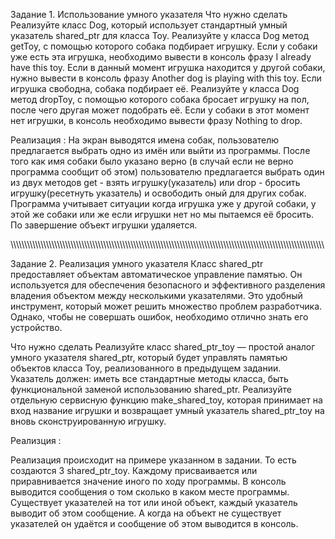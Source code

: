 Задание 1. Использование умного указателя
Что нужно сделать
Реализуйте класс Dog, который использует стандартный умный указатель shared_ptr для класса Toy.
Реализуйте у класса Dog метод getToy, с помощью которого собака подбирает игрушку.
Если у собаки уже есть эта игрушка, необходимо вывести в консоль фразу I already have this toy.
Если в данный момент игрушка находится у другой собаки, нужно вывести в консоль фразу Another dog is playing with this toy.
Если игрушка свободна, собака подбирает её.
Реализуйте у класса Dog метод dropToy, с помощью которого собака бросает игрушку на пол, после чего другая может подобрать её.
Если у собаки в этот момент нет игрушки, в консоль необходимо вывести фразу Nothing to drop.

Реализация :
На экран выводятся имена собак, пользователю предлагается выбрать одно из имён или выйти из программы.
После того как имя собаки было указано верно (в случай если не верно программа сообщит об этом) пользователю предлагается выбрать один из двух методов get - взять игрушку(указатель) или drop - бросить игрушку(ресетнуть указатель) и освободить оный для других собак.
Программа учитывает ситуации когда игрушка уже у другой собаки, у этой же собаки или же если игрушки нет но мы пытаемся её бросить. По завершение объект игрушки удаляется. 


\\\\\\\\\\\\\\\\\\\\\\\\\\\\\\\\\\\\\\\\\\\\\\\\\\\\\\\\\\\\\\\\\\\\\\\\\\\\\\\\\\\\\\\\\\\\\\\\\\\\\\\\\\\\\\\\\\\\\\\\\\\\\\\\\\\\\\\\\\\\\\\\\\\\\\\\\\\\\\\\\\\\\\\\\\\\\\\\\\\\\\\\\\\\\\\\\\\\\\\\\\\\\\\\\\\\\\\\\\\\\\\\\\\\\\

Задание 2. Реализация умного указателя
Класс shared_ptr предоставляет объектам автоматическое управление памятью. Он используется для обеспечения безопасного и эффективного разделения владения объектом между несколькими указателями. Это удобный инструмент, который может решить множество проблем разработчика. Однако, чтобы не совершать ошибок, необходимо отлично знать его устройство.

Что нужно сделать
Реализуйте класс shared_ptr_toy — простой аналог умного указателя shared_ptr, который будет управлять памятью объектов класса Toy, реализованного в предыдущем задании.
Указатель должен:
иметь все стандартные методы класса,
быть функциональной заменой использованию shared_ptr<Toy>.
Реализуйте отдельную сервисную функцию make_shared_toy, которая принимает на вход название игрушки и возвращает умный указатель shared_ptr_toy на вновь сконструированную игрушку.

Реализция :

Реализация происходит на примере указанном в задании. То есть создаются 3 shared_ptr_toy. Каждому присваивается или приравнивается значение иного по ходу программы. В консоль выводится сообщения о том сколько в каком месте программы.
Существует указателей на тот или иной объект, каждый указатель выводит об этом сообщение. А когда на объект не существует указателей он удаётся и сообщение об этом выводится в консоль.
